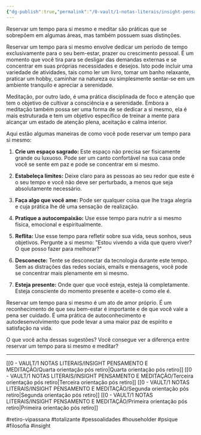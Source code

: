 ```yaml
---
{"dg-publish":true,"permalink":"/0-vault/1-notas-literais/insight-pensamento-e-meditacao/quinta-orientacao-pos-retiro/","tags":["retiro-vipassana","totalizante","pessoalidades","householder","psique","filosofia","insight"],"dgHomeLink":true,"dgShowLocalGraph":true,"dgShowFileTree":true,"dgEnableSearch":true}
---
```


Reservar um tempo para si mesmo e meditar são práticas que se sobrepõem em algumas áreas, mas também possuem suas distinções.

Reservar um tempo para si mesmo envolve dedicar um período de tempo exclusivamente para o seu bem-estar, prazer ou crescimento pessoal. É um momento que você tira para se desligar das demandas externas e se concentrar em suas próprias necessidades e desejos. Isto pode incluir uma variedade de atividades, tais como ler um livro, tomar um banho relaxante, praticar um hobby, caminhar na natureza ou simplesmente sentar-se em um ambiente tranquilo e apreciar a serenidade.

Meditação, por outro lado, é uma prática disciplinada de foco e atenção que tem o objetivo de cultivar a consciência e a serenidade. Embora a meditação também possa ser uma forma de se dedicar a si mesmo, ela é mais estruturada e tem um objetivo específico de treinar a mente para alcançar um estado de atenção plena, aceitação e calma interior.

Aqui estão algumas maneiras de como você pode reservar um tempo para si mesmo:

1. **Crie um espaço sagrado:** Este espaço não precisa ser fisicamente grande ou luxuoso. Pode ser um canto confortável na sua casa onde você se sente em paz e pode se concentrar em si mesmo.

2. **Estabeleça limites:** Deixe claro para as pessoas ao seu redor que este é o seu tempo e você não deve ser perturbado, a menos que seja absolutamente necessário.

3. **Faça algo que você ame:** Pode ser qualquer coisa que lhe traga alegria e cuja prática lhe dê uma sensação de realização.

4. **Pratique a autocompaixão:** Use esse tempo para nutrir a si mesmo física, emocional e espiritualmente.

5. **Reflita:** Use esse tempo para refletir sobre sua vida, seus sonhos, seus objetivos. Pergunte a si mesmo: "Estou vivendo a vida que quero viver? O que posso fazer para melhorar?"

6. **Desconecte:** Tente se desconectar da tecnologia durante este tempo. Sem as distrações das redes sociais, emails e mensagens, você pode se concentrar mais plenamente em si mesmo.

7. **Esteja presente:** Onde quer que você esteja, esteja lá completamente. Esteja consciente do momento presente e aceite-o como ele é.

Reservar um tempo para si mesmo é um ato de amor próprio. É um reconhecimento de que seu bem-estar é importante e de que você vale a pena ser cuidado. É uma prática de autoconhecimento e autodesenvolvimento que pode levar a uma maior paz de espírito e satisfação na vida.

O que você acha dessas sugestões? Você consegue ver a diferença entre reservar um tempo para si mesmo e meditar?

---
[[0 - VAULT/1 NOTAS LITERAIS/INSIGHT PENSAMENTO E MEDITAÇÃO/Quarta orientação pós retiro\|Quarta orientação pós retiro]]
[[0 - VAULT/1 NOTAS LITERAIS/INSIGHT PENSAMENTO E MEDITAÇÃO/Terceira orientação pós retiro\|Terceira orientação pós retiro]]
[[0 - VAULT/1 NOTAS LITERAIS/INSIGHT PENSAMENTO E MEDITAÇÃO/Segunda orientação pós retiro\|Segunda orientação pós retiro]]
[[0 - VAULT/1 NOTAS LITERAIS/INSIGHT PENSAMENTO E MEDITAÇÃO/Primeira orientação pós retiro\|Primeira orientação pós retiro]]

#retiro-vipassana #totalizante #pessoalidades #householder #psique #filosofia #insight